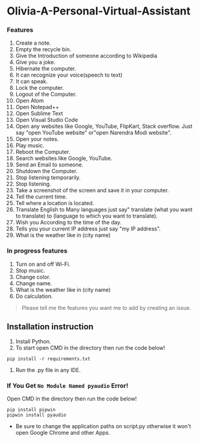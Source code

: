 # Olivia-A-Personal-Virtual-Assistant

### Features

1. Create a note.
1. Empty the recycle bin.
1. Give the Introduction of someone according to Wikipedia
1. Give you a joke.
1. Hibernate the computer.
1. It can recognize your voice(speech to text)<br>
1. It can speak.
1. Lock the computer.
1. Logout of the Computer.
1. Open Atom
1. Open Notepad++
1. Open Sublime Text
1. Open Visual Studio Code
1. Open any websites like Google, YouTube, FlipKart, Stack overflow. Just say "open YouTube website" or"open Narendra Modi website".
1. Open your notes.
1. Play music.
1. Reboot the Computer.
1. Search websites like Google, YouTube.
1. Send an Email to someone.
1. Shutdown the Computer.
1. Stop listening temporarily.
1. Stop listening.
1. Take a screenshot of the screen and save it in your computer.
1. Tell the current time.
1. Tell where a location is located.
1. Translate English to Many languages just say" translate (what you want to translate) to (language to which you want to translate).
1. Wish you According to the time of the day.
1. Tells you your current IP address just say "my IP address".
1. What is the weather like in (city name)

### In progress features

1. Turn on and off Wi-Fi.
1. Stop music.
1. Change color.
1. Change name.
1. What is the weather like in (city name)
1. Do calculation.

> Please tell me the features you want me to add by creating an issue.

## Installation instruction

1. Install Python.
1. To start open CMD in the directory then run the code below!

`pip install -r requirements.txt`<br>

1. Run the .py file in any IDE.

### If You Get `No Module Named pyaudio` Error!

Open CMD in the directory then run the code below!

```
pip install pipwin
pipwin install pyaudio
```

- Be sure to change the application paths on script.py otherwise it won't open Google Chrome and other Apps. <br>

